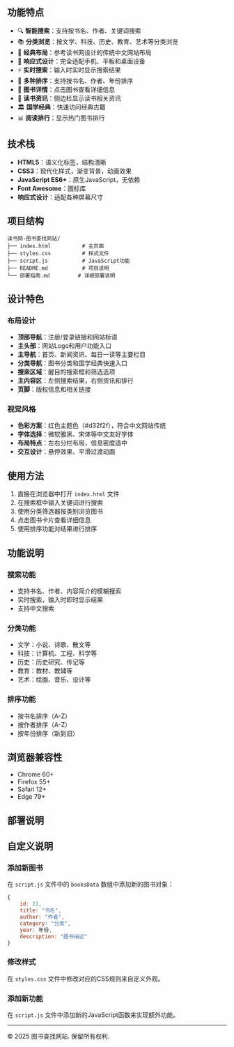 

## 功能特点

- 🔍 **智能搜索**：支持按书名、作者、关键词搜索
- 📚 **分类浏览**：按文学、科技、历史、教育、艺术等分类浏览
- 🎨 **经典布局**：参考读书网设计的传统中文网站布局
- 📱 **响应式设计**：完全适配手机、平板和桌面设备
- ⚡ **实时搜索**：输入时实时显示搜索结果
- 🎯 **多种排序**：支持按书名、作者、年份排序
- 📖 **图书详情**：点击图书查看详细信息
- 📰 **读书资讯**：侧边栏显示读书相关资讯
- 🏛️ **国学经典**：快速访问经典古籍
- 📊 **阅读排行**：显示热门图书排行

## 技术栈

- **HTML5**：语义化标签，结构清晰
- **CSS3**：现代化样式，渐变背景，动画效果
- **JavaScript ES6+**：原生JavaScript，无依赖
- **Font Awesome**：图标库
- **响应式设计**：适配各种屏幕尺寸

## 项目结构

```
读书网-图书查找网站/
├── index.html          # 主页面
├── styles.css          # 样式文件
├── script.js           # JavaScript功能
├── README.md           # 项目说明
└── 部署指南.md         # 详细部署说明
```

## 设计特色

### 布局设计
- **顶部导航**：注册/登录链接和网站标语
- **主头部**：网站Logo和用户功能入口
- **主导航**：首页、新闻资讯、每日一读等主要栏目
- **分类导航**：图书分类和国学经典快速入口
- **搜索区域**：醒目的搜索框和筛选选项
- **主内容区**：左侧搜索结果，右侧资讯和排行
- **页脚**：版权信息和相关链接

### 视觉风格
- **色彩方案**：红色主题色（#d32f2f），符合中文网站传统
- **字体选择**：微软雅黑、宋体等中文友好字体
- **布局特点**：左右分栏布局，信息密度适中
- **交互设计**：悬停效果、平滑过渡动画

## 使用方法

1. 直接在浏览器中打开 `index.html` 文件
2. 在搜索框中输入关键词进行搜索
3. 使用分类筛选器按类别浏览图书
4. 点击图书卡片查看详细信息
5. 使用排序功能对结果进行排序

## 功能说明

### 搜索功能
- 支持书名、作者、内容简介的模糊搜索
- 实时搜索，输入时即时显示结果
- 支持中文搜索

### 分类功能
- 文学：小说、诗歌、散文等
- 科技：计算机、工程、科学等
- 历史：历史研究、传记等
- 教育：教材、教辅等
- 艺术：绘画、音乐、设计等

### 排序功能
- 按书名排序（A-Z）
- 按作者排序（A-Z）
- 按年份排序（新到旧）

## 浏览器兼容性

- Chrome 60+
- Firefox 55+
- Safari 12+
- Edge 79+

## 部署说明



## 自定义说明

### 添加新图书
在 `script.js` 文件中的 `booksData` 数组中添加新的图书对象：

```javascript
{
    id: 21,
    title: "书名",
    author: "作者",
    category: "分类",
    year: 年份,
    description: "图书描述"
}
```

### 修改样式
在 `styles.css` 文件中修改对应的CSS规则来自定义外观。

### 添加新功能
在 `script.js` 文件中添加新的JavaScript函数来实现额外功能。

---

© 2025  图书查找网站. 保留所有权利.

